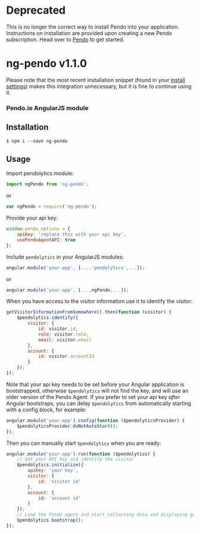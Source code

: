 # Deprecated
This is no longer the correct way to install Pendo into your application.  Instructions on installation are provided upon creating a new Pendo subscription.  Head over to [Pendo](https://www.pendo.io/) to get started.

# ng-pendo v1.1.0

Please note that the most recent installation snippet (found in your [install settings](https://app.pendo.io/admin/settings)) makes this integration unnecessary, but it is fine to continue using it.

### Pendo.io AngularJS module

## Installation

```shell
$ npm i --save ng-pendo
```

## Usage

Import pendolytics module:
```javascript
import ngPendo from 'ng-pendo';
```
or
```javascript
var ngPendo = require('ng-pendo');
```

Provide your api key:

```javascript
window.pendo_options = {
    apiKey: 'replace this with your api key',
    usePendoAgentAPI: true
};
```

Include `pendolytics` in your AngularJS modules:

```javascript
angular.module('your-app', [...,'pendolytics',...]);
```
or
```javascript
angular.module('your-app', [...,ngPendo,...]);
```

When you have access to the visitor information use it to identify the visitor:

```javascript
getVisitorInformationFromSomewhere().then(function (visitor) {
    $pendolytics.identify({
        visitor: {
            id: visitor.id,
            role: visitor.role,
            email: visitor.email
        },
        account: {
            id: visitor.accountId
        }
    });
});
```

Note that your api key needs to be set before your Angular application is bootstrapped, otherwise `$pendolytics` will not find the key, and will use an older version of the Pendo Agent. If you prefer to set your api key _after_ Angular bootstraps, you can delay `$pendolytics` from automatically starting with a config block, for example:

```javascript
angular.module('your-app').config(function ($pendolyticsProvider) {
    $pendolyticsProvider.doNotAutoStart();
});
```

Then you can manually start `$pendolytics` when you are ready:

```javascript
angular.module('your-app').run(function ($pendolytics) {
    // Set your API key and identify the visitor
    $pendolytics.initialize({
        apiKey: 'your key',
        visitor: {
            id: 'visitor id'
        },
        account: {
            id: 'account id'
        }
    });
    // Load the Pendo agent and start collecting data and displaying guides
    $pendolytics.bootstrap();
});
```
